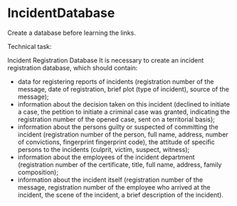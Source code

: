 # IncidentDatabase
Create a database before learning the links.

Technical task:

Incident Registration Database
It is necessary to create an incident registration database, which should contain:
- data for registering reports of incidents (registration number of the message, 
date of registration, brief plot (type of incident), source of the message);
- information about the decision taken on this incident (declined to initiate a case, 
the petition to initiate a criminal case was granted, indicating the registration
number of the opened case, sent on a territorial basis);
- information about the persons guilty or suspected of committing the incident 
(registration number of the person, full name, address, number of convictions, 
fingerprint fingerprint code), the attitude of specific persons to the incidents 
(culprit, victim, suspect, witness);
- information about the employees of the incident department (registration number 
of the certificate, title, full name, address, family composition);
- information about the incident itself (registration number of the message, 
registration number of the employee who arrived at the incident, the scene of the 
incident, a brief description of the incident).
